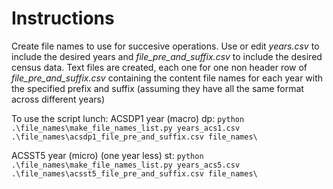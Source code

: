 # Instructions

Create file names to use for succesive operations.
Use or edit *years.csv* to include the desired years and *file_pre_and_suffix.csv* to include the desired census data.
Text files are created, each one for one non header row of *file_pre_and_suffix.csv* containing the content file names for each year with the specified prefix and suffix (assuming they have all the same format across different years)

To use the script lunch:
ACSDP1 year (macro) dp:
```python .\file_names\make_file_names_list.py years_acs1.csv .\file_names\acsdp1_file_pre_and_suffix.csv file_names\```

ACSST5 year (micro) (one year less) st:
```python .\file_names\make_file_names_list.py years_acs5.csv .\file_names\acsst5_file_pre_and_suffix.csv file_names\```